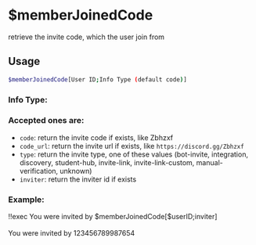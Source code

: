 # $memberJoinedCode

retrieve the invite code, which the user join from

## Usage

```bash
$memberJoinedCode[User ID;Info Type (default code)]
```

### Info Type:

### Accepted ones are:
* `code`: return the invite code if exists, like Zbhzxf
* `code_url`: return the invite url if exists, like `https://discord.gg/Zbhzxf`
* `type`: return the invite type, one of these values (bot-invite, integration, discovery, student-hub, invite-link, invite-link-custom, manual-verification, unknown)
* `inviter`: return the inviter id if exists

### Example:
<discord-messages>
          <discord-message :bot="false" role-color="#ffcc9a" author="Member">
        !!exec You were invited by $memberJoinedCode[$userID;inviter]<br><br>
          </discord-message>
          <discord-message :bot="true" role-color="#0099ff" author="Custom Command" avatar="https://media.discordapp.net/avatars/725721249652670555/781224f90c3b841ba5b40678e032f74a.webp">
        You were invited by 123456789987654
        </discord-message>
</discord-messages>
